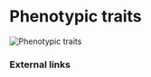 # Phenotypic traits

![Phenotypic traits](http://telecomlobby.com/Images/riccardo_giuntoli_phenotypic_traits.webp)



### External links



